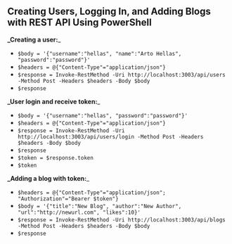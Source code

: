 ## Creating Users, Logging In, and Adding Blogs with REST API Using PowerShell ##

**_Creating a user:**_

- `$body = '{"username":"hellas", "name":"Arto Hellas", "password":"password"}'`
- `$headers = @{"Content-Type"="application/json"}`
- `$response = Invoke-RestMethod -Uri http://localhost:3003/api/users -Method Post -Headers $headers -Body $body`
- `$response`

**_User login and receive token:**_ 

- `$body = '{"username":"hellas", "password":"password"}'`
- `$headers = @{"Content-Type"="application/json"}`
- `$response = Invoke-RestMethod -Uri http://localhost:3003/api/users/login -Method Post -Headers $headers -Body $body`
- `$response`
- `$token = $response.token`
- `$token`

**_Adding a blog with token:**_

- `$headers = @{"Content-Type"="application/json"; "Authorization"="Bearer $token"}`
- `$body = '{"title":"New Blog", "author":"New Author", "url":"http://newurl.com", "likes":10}'`
- `$response = Invoke-RestMethod -Uri http://localhost:3003/api/blogs -Method Post -Headers $headers -Body $body`
- `$response`

